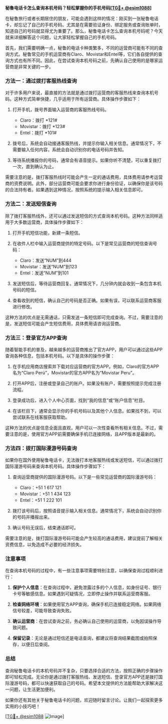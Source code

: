 **秘魯电话卡怎么查询本机号码？轻松掌握你的手机号码[[TG💪+ @esim1088](https://t.me/s/esim1088)]**

在秘鲁旅行或者长期居住的朋友，可能会遇到这样的情况：刚买到一张秘鲁电话卡，却忘记了自己的手机号码。尤其是在需要验证身份、绑定服务或查询账单时，知道自己的号码就显得尤为重要了。那么，秘鲁电话卡怎么查询本机号码呢？今天就来详细解答这个问题，让大家轻松掌握自己的手机号码。

首先，我们需要明确一点，秘鲁的电话卡种类繁多，不同的运营商可能有不同的查询方式。秘鲁常见的手机运营商有Claro、Movistar和Entel等，它们各自提供的查询方式也有所不同。因此，在尝试查询本机号码之前，先确认自己使用的是哪家运营商是非常关键的一步。

### 方法一：通过拨打客服热线查询

对于许多用户来说，最直接的方法就是通过拨打运营商的客服热线来查询本机号码。这种方式简单快捷，几乎适用于所有运营商。具体操作步骤如下：

1. 打开手机，拨号界面输入运营商的客服热线号码。
   - Claro：拨打 *121#
   - Movistar：拨打 *123#
   - Entel：拨打 *101#

2. 拨号后，系统会自动接通客服热线，并提示你输入相关信息。通常情况下，不需要输入任何内容，系统会自动识别你的电话号码并告知。

3. 等待系统播报你的号码，通常会有语音提示。如果你听不清楚，可以重复拨打一次，直到确认为止。

需要注意的是，拨打客服热线时可能会产生一定的通话费用，具体费用请参考运营商的资费说明。此外，部分运营商可能会要求你进行身份验证，以确保你是该号码的合法持有者。如果遇到这种情况，按照系统的提示输入相关信息即可。

### 方法二：发送短信查询

除了拨打客服热线外，还可以通过发送短信的方式查询本机号码。这种方法同样适用于大多数运营商，具体操作步骤如下：

1. 打开手机短信功能，新建一条短信。

2. 在收件人栏中输入运营商提供的特定号码。以下是常见运营商的短信查询号码：
   - Claro：发送“NUM”到444
   - Movistar：发送“NUM”到123
   - Entel：发送“NUM”到101

3. 发送短信后，等待运营商回复。通常情况下，几分钟内就会收到一条包含本机号码的短信。

4. 查看收到的短信，确认自己的号码是否正确。如果有误，可以联系运营商客服进行修改。

这种方法的优点是无需通话，只需发送一条短信即可完成查询。不过，需要注意的是，发送短信可能会产生短信费用，具体费用请咨询运营商。

### 方法三：登录官方APP查询

随着智能手机的普及，越来越多的运营商推出了官方APP，用户可以通过这些APP查询各种信息，包括本机号码。以下是具体的操作步骤：

1. 在手机应用商店搜索并下载对应运营商的官方APP。例如，Claro的官方APP名为“Claro Perú”，Movistar的官方APP名为“Movistar Peru”。

2. 打开APP后，注册或登录自己的账户。如果没有账户，需要按照提示完成注册流程。

3. 登录成功后，进入个人中心页面，找到“我的信息”或“账户信息”栏目。

4. 在该栏目下，通常会显示你的手机号码以及其他个人信息。如果找不到，可以尝试联系在线客服获取帮助。

这种方法的优点是信息全面且直观，用户可以一次性查看所有相关信息。不过，需要注意的是，使用官方APP前需要确保手机已连接网络，且APP版本是最新的。

### 方法四：拨打国际漫游号码查询

如果你在国外使用秘鲁电话卡，无法拨打本地客服热线或发送短信，可以通过拨打国际漫游号码来查询本机号码。具体操作步骤如下：

1. 查询运营商提供的国际漫游号码。以下是一些常见运营商的国际漫游号码：
   - Claro：+51 1 617 121
   - Movistar：+51 1 434 123
   - Entel：+51 1 222 101

2. 拨打该号码后，按照语音提示输入相关信息。通常情况下，系统会自动识别你的号码并播报出来。

3. 确认号码无误后，结束通话即可。

需要注意的是，拨打国际漫游号码可能会产生较高的通话费用，建议提前了解相关资费信息，以免造成不必要的经济损失。

### 注意事项

在查询本机号码的过程中，有一些注意事项需要特别注意，以确保查询过程顺利进行：

1. **保护个人信息**：在查询过程中，避免泄露过多的个人信息，如身份证号、银行卡号等敏感信息。如果遇到可疑情况，立即停止操作并联系运营商客服。

2. **检查网络环境**：如果使用官方APP查询，确保手机已连接稳定网络。如果网络信号较差，可能导致查询失败。

3. **确认运营商**：在尝试查询之前，务必确认自己使用的运营商，以免因误操作导致问题。

4. **保留记录**：无论是通过短信还是电话查询，都建议将查询结果截图或拍照保存，以便日后查阅。

### 总结

查询秘鲁电话卡的本机号码并不复杂，只要选择合适的方法，按照正确的步骤操作即可轻松完成。无论你是通过拨打客服热线、发送短信、登录官方APP还是拨打国际漫游号码，都可以快速获取自己的号码。希望本文提供的方法能帮助大家解决这一问题，让生活更加便利。

如果你还有其他关于秘鲁电话卡的问题，欢迎随时留言讨论。让我们一起探索更多实用的小技巧吧！

[[TG💪+ @esim1088](https://t.me/s/esim1088) ![Image](https://i.postimg.cc/4NQfJmqS/Snipaste-2025-05-13-00-14-12.png)]